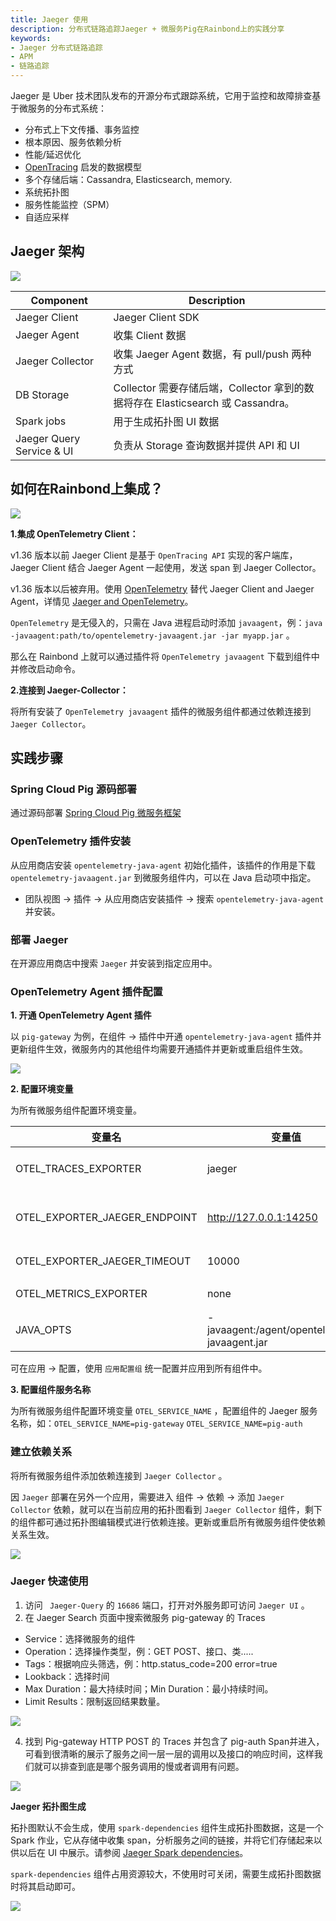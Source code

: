 ```yaml
---
title: Jaeger 使用
description: 分布式链路追踪Jaeger + 微服务Pig在Rainbond上的实践分享
keywords:
- Jaeger 分布式链路追踪
- APM
- 链路追踪
---
```


Jaeger 是 Uber 技术团队发布的开源分布式跟踪系统，它用于监控和故障排查基于微服务的分布式系统：

* 分布式上下文传播、事务监控
* 根本原因、服务依赖分析
* 性能/延迟优化
* [OpenTracing](http://opentracing.io/) 启发的数据模型
* 多个存储后端：Cassandra, Elasticsearch, memory.
* 系统拓扑图
* 服务性能监控（SPM）
* 自适应采样

## Jaeger 架构

![](https://static.goodrain.com/wechat/jaeger/1.png)

| Component                 | Description                                                  |
| ------------------------- | ------------------------------------------------------------ |
| Jaeger Client             | Jaeger Client SDK                                            |
| Jaeger Agent              | 收集 Client 数据                                             |
| Jaeger Collector          | 收集 Jaeger Agent 数据，有 pull/push 两种方式                |
| DB Storage                | Collector 需要存储后端，Collector 拿到的数据将存在 Elasticsearch 或 Cassandra。 |
| Spark jobs                | 用于生成拓扑图 UI 数据                                       |
| Jaeger Query Service & UI | 负责从 Storage 查询数据并提供 API 和 UI                      |

## 如何在Rainbond上集成？

![](https://static.goodrain.com/wechat/jaeger/2.png)

**1.集成 OpenTelemetry Client：**

v1.36 版本以前 Jaeger Client 是基于 `OpenTracing API` 实现的客户端库，Jaeger Client 结合 Jaeger Agent 一起使用，发送 span 到 Jaeger Collector。

v1.36 版本以后被弃用。使用 [OpenTelemetry](https://opentelemetry.io/) 替代  Jaeger Client and Jaeger Agent，详情见 [Jaeger and OpenTelemetry](https://medium.com/jaegertracing/jaeger-and-opentelemetry-1846f701d9f2)。

`OpenTelemetry` 是无侵入的，只需在 Java 进程启动时添加 `javaagent`，例：`java -javaagent:path/to/opentelemetry-javaagent.jar -jar myapp.jar` 。

那么在 Rainbond 上就可以通过插件将 `OpenTelemetry javaagent` 下载到组件中并修改启动命令。

**2.连接到 Jaeger-Collector：**

将所有安装了 `OpenTelemetry javaagent` 插件的微服务组件都通过依赖连接到 `Jaeger Collector`。

## 实践步骤

### Spring Cloud Pig 源码部署

通过源码部署 [Spring Cloud Pig 微服务框架](/docs/how-to-guides/micro-service-deploy/pig-example)

### OpenTelemetry 插件安装

从应用商店安装 `opentelemetry-java-agent` 初始化插件，该插件的作用是下载 `opentelemetry-javaagent.jar` 到微服务组件内，可以在 Java 启动项中指定。

* 团队视图 -> 插件 -> 从应用商店安装插件 -> 搜索 `opentelemetry-java-agent` 并安装。

### 部署 Jaeger

在开源应用商店中搜索 `Jaeger` 并安装到指定应用中。

### OpenTelemetry Agent 插件配置

**1. 开通 OpenTelemetry Agent 插件**

以 `pig-gateway` 为例，在组件 -> 插件中开通 `opentelemetry-java-agent` 插件并更新组件生效，微服务内的其他组件均需要开通插件并更新或重启组件生效。

![](https://static.goodrain.com/wechat/jaeger/5.png)

**2. 配置环境变量**

为所有微服务组件配置环境变量。

| 变量名                        | 变量值                                        | 说明                           |
| ----------------------------- | --------------------------------------------- | ------------------------------ |
| OTEL_TRACES_EXPORTER          | jaeger                                        | 选择 Jaeger exporter           |
| OTEL_EXPORTER_JAEGER_ENDPOINT | http://127.0.0.1:14250                        | Jaeger Collector gRPC endpoint |
| OTEL_EXPORTER_JAEGER_TIMEOUT  | 10000                                         | 超时时间（毫秒）               |
| OTEL_METRICS_EXPORTER         | none                                          | Metrics 导出器                 |
| JAVA_OPTS                     | -javaagent:/agent/opentelemetry-javaagent.jar | Java 启动参数                  |

可在应用 -> 配置，使用 `应用配置组` 统一配置并应用到所有组件中。

**3. 配置组件服务名称**

为所有微服务组件配置环境变量 `OTEL_SERVICE_NAME` ，配置组件的 Jaeger 服务名称，如：`OTEL_SERVICE_NAME=pig-gateway` `OTEL_SERVICE_NAME=pig-auth` 

### 建立依赖关系

将所有微服务组件添加依赖连接到 `Jaeger Collector` 。

因 `Jaeger` 部署在另外一个应用，需要进入 组件 -> 依赖 -> 添加 `Jaeger Collector` 依赖，就可以在当前应用的拓扑图看到 `Jaeger Collector` 组件，剩下的组件都可通过拓扑图编辑模式进行依赖连接。更新或重启所有微服务组件使依赖关系生效。

![](https://static.goodrain.com/wechat/jaeger/7.png)

### Jaeger 快速使用

1. 访问 ` Jaeger-Query` 的 `16686` 端口，打开对外服务即可访问 `Jaeger UI` 。
2. 在 Jaeger Search 页面中搜索微服务 pig-gateway 的 Traces
* Service：选择微服务的组件
* Operation：选择操作类型，例：GET POST、接口、类.....
* Tags：根据响应头筛选，例：http.status_code=200 error=true
* Lookback：选择时间
* Max Duration：最大持续时间；Min Duration：最小持续时间。
* Limit Results：限制返回结果数量。

![](https://static.goodrain.com/wechat/jaeger/10.png)

4. 找到 Pig-gateway HTTP POST 的 Traces 并包含了 pig-auth Span并进入，可看到很清晰的展示了服务之间一层一层的调用以及接口的响应时间，这样我们就可以排查到底是哪个服务调用的慢或者调用有问题。

![](https://static.goodrain.com/wechat/jaeger/11.png)

**Jaeger 拓扑图生成**

拓扑图默认不会生成，使用 `spark-dependencies` 组件生成拓扑图数据，这是一个 Spark 作业，它从存储中收集 span，分析服务之间的链接，并将它们存储起来以供以后在 UI 中展示。请参阅 [Jaeger Spark dependencies](https://github.com/jaegertracing/spark-dependencies)。

`spark-dependencies` 组件占用资源较大，不使用时可关闭，需要生成拓扑图数据时将其启动即可。

![](https://static.goodrain.com/wechat/jaeger/9.png)

